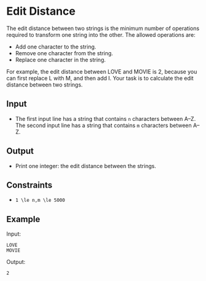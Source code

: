 # Edit Distance 

The edit distance between two strings is the minimum number of operations required to transform one string into the other.
The allowed operations are:

- Add one character to the string.
- Remove one character from the string.
- Replace one character in the string.

For example, the edit distance between LOVE and MOVIE is 2, because you can first replace L with M, and then add I.
Your task is to calculate the edit distance between two strings.
## Input
- The first input line has a string that contains ```n``` characters between A–Z.
The second input line has a string that contains ```m``` characters between A–Z.
## Output
- Print one integer: the edit distance between the strings.
## Constraints

- ```1 \le n,m \le 5000```

## Example
Input:
```
LOVE
MOVIE
```

Output:
```
2
```
